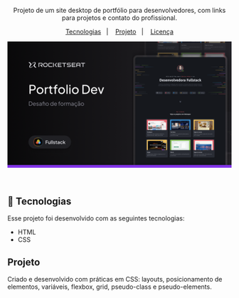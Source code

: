 <p align="center">
Projeto de um site desktop de portfólio para desenvolvedores, com links para projetos e contato do profissional.
</p>

<p align="center">
  <a href="#-tecnologias">Tecnologias</a>&nbsp;&nbsp;&nbsp;|&nbsp;&nbsp;&nbsp;
  <a href="#-projeto">Projeto</a>&nbsp;&nbsp;&nbsp;|&nbsp;&nbsp;&nbsp;
  <a href="#memo-licença">Licença</a>
</p>

<p align="center">
  <img alt="License" src="https://github.com/IsabelyMartiniano/portfolio-dev/blob/main/portfolio/image/Thumbnail.png">
</p>

<br>

## 🚀 Tecnologias

Esse projeto foi desenvolvido com as seguintes tecnologias:

- HTML
- CSS

## Projeto

Criado e desenvolvido com práticas em CSS: layouts, posicionamento de elementos, variáveis, flexbox, grid, pseudo-class e pseudo-elements.
